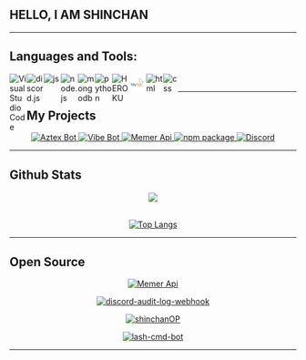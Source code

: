 ## HELLO, I AM SHINCHAN

---

## Languages and Tools:

<img align="left" alt="Visual Studio Code" width="30px" src="https://i.imgur.com/LwSdAlE.png" />
<img align="left" alt="discord.js" width="30px" src="https://i.imgur.com/SI1DZf3.png" />
<img align="left" alt="js" width="30px" src="https://i.imgur.com/3u1wzwE.png" />
<img align="left" alt="node.js" width="30px" src="https://seeklogo.com/images/N/nodejs-logo-FBE122E377-seeklogo.com.png" /> 
<img align="left" alt="mongodb" width="30px" src="https://i.imgur.com/BYdgNwt.png" />  
<img align="left" alt="python" width="30px" src="https://github.com/jalbertsr/logo-badge-images/blob/master/img/rsz_python.png?raw=true" />  
<img align="left" alt="HEROKU" width="30px" src="https://www.vectorlogo.zone/logos/heroku/heroku-icon.svg"/>  
<img align="left" alt="html" width="30px" src="https://raw.githubusercontent.com/github/explore/80688e429a7d4ef2fca1e82350fe8e3517d3494d/topics/mysql/mysql.png" />
<img align="left" alt="html" width="30px" src="https://i.imgur.com/PZ44WAF_d.webp?maxwidth=640&shape=thumb&fidelity=medium" /> <img align="left" alt="css" width="26px" src="https://i.imgur.com/4eIE4kN_d.webp?maxwidth=640&shape=thumb&fidelity=medium" /> <br />

---
## My Projects 
<p align="center">

<a href="https://discordbotlist.com/bots/aztex">

   <img src="https://media.discordapp.net/attachments/800639249334140969/830319603368329246/a3c91838a805920c7e843e8449532295.png?width=396&height=396" alt="Aztex Bot" width="80"/>

   </a>
   
 <a href="https://top.gg/bot/677196440296095773">

   <img src="https://media.discordapp.net/attachments/800639249334140969/830319173577080862/20210313_170823.jpg?width=396&height=396" alt="Vibe Bot" width="80"/>

   </a>
    <a href="https://discord.com/api/oauth2/authorize?client_id=830476826413498478&permissions=8&scope=bot%20applications.commands">

   <img src="https://media.discordapp.net/attachments/800639249334140969/829344825185796116/2-2.png?width=396&height=396" alt="Memer Api" width="80"/>
 
   </a>
   <a href="https://memer-api.js.org">
   <img src="https://authy.com/wp-content/uploads/npm-logo.png" alt="npm package" width="80"/>
   </a>
   <a href="https://discord.gg/fdF3HcJ">
    <img src="https://www.freepnglogos.com/uploads/discord-logo-png/seven-kingdoms-9.png" alt="Discord" width="80"/>
  </a>
</p>

---

## Github Stats  
<div align="center"><img src="https://github-readme-stats.vercel.app/api?username=shinchanOP&show_icons=true&hide=stars&count_private=true&theme=blue-green" align="center" /></div>  

<br/>  
<div align="center">
<p><a href="https://github.com/shinchanOP"><img src="https://github-readme-stats.vercel.app/api/top-langs/?username=shinchanOP&theme=blue-green&count_private=true" alt="Top Langs"></a></p></div>  

---


## Open Source   

<div align="center">
<p><a href="https://github.com/shinchanOP/memer-api"><img src="https://github-readme-stats.vercel.app/api/pin/?username=shinchanOP&repo=memer-api" alt="Memer Api" /></a>
   
<a href="https://github.com/shinchanOP/discord-audit-log-webhook"><img src="https://github-readme-stats.vercel.app/api/pin/?username=shinchanOP&repo=discord-audit-log-webhook" alt="discord-audit-log-webhook" /></a>
   
<a href="https://github.com/shinchanOP/example-bot-memer-api"><img src="https://github-readme-stats.vercel.app/api/pin/?username=shinchanOP&repo=example-bot-memer-api" alt="shinchanOP" /></a>

<a href="https://github.com/shinchanOP/Slash-cmd-bot"><img src="https://github-readme-stats.vercel.app/api/pin/?username=shinchanOP&repo=Slash-cmd-bot" alt="lash-cmd-bot" /></a>

</div>  

---

